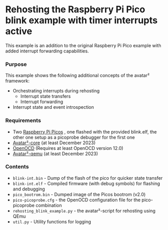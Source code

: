 # Rehosting the Raspberry Pi Pico blink example with timer interrupts active
This example is an addition to the original Raspberry Pi Pico example with added interrupt forwarding capabilities.

### Purpose

This example shows the following additional concepts of the avatar² framework:
* Orchestrating interrupts during rehosting
  * Interrupt state transfers
  * Interrupt forwarding
* Interrupt state and event introspection

### Requirements
- Two [Raspberry Pi Picos](https://www.raspberrypi.com/products/raspberry-pi-pico/)
  , one flashed with the provided blink.elf, the other one setup as a picoprobe debugger for the first one
- [Avatar²-core](https://github.com/avatartwo/avatar2) (at least December 2023)
- [OpenOCD](http://openocd.org/) (Requires at least OpenOCD version 12.0)
- [Avatar²-qemu](https://github.com/avatartwo/avatar-qemu) (at least December 2023)

### Contents
- `blink-int.bin` - Dump of the flash of the pico for quicker state transfer
- `blink-int.elf` - Compiled firmware (with debug symbols) for flashing and debugging
- `pico_bootrom.bin` - Dumped image of the Picos bootrom (v2.0)
- `pico-picoprobe.cfg` - the OpenOCD configuration file for the pico-picoprobe combination
- `rehosting_blink_example.py` - the avatar²-script for rehosting using QEmu
- `util.py` - Utility functions for logging